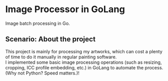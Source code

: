 # Image Processor in GoLang

Image batch processing in Go.

## Scenario: About the project
This project is mainly for processing my artworks, which can cost a plenty of time to do it manually in regular painting software.  
I implemented some basic image processing operations (such as resizing, cropping, ICC profile embedding, etc.) in GoLang to automate the process.(Why not Python? Speed matters.)!